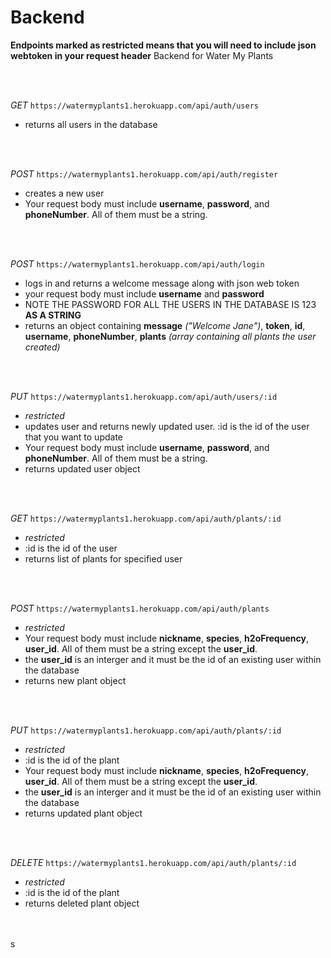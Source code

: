 # Backend

**Endpoints marked as restricted means that you will need to include json webtoken in your request header**
Backend for Water My Plants

<br />
<br />

_GET_
`https://watermyplants1.herokuapp.com/api/auth/users`

- returns all users in the database

<br />
<br />

_POST_
`https://watermyplants1.herokuapp.com/api/auth/register`

- creates a new user
- Your request body must include **username**, **password**, and **phoneNumber**. All of them must be a string.

<br />
<br />

_POST_
`https://watermyplants1.herokuapp.com/api/auth/login`

- logs in and returns a welcome message along with json web token
- your request body must include **username** and **password**
- NOTE THE PASSWORD FOR ALL THE USERS IN THE DATABASE IS 123 **AS A STRING**
- returns an object containing **message** _("Welcome Jane")_, **token**, **id**, **username**, **phoneNumber**, **plants** _(array containing all plants the user created)_

<br />
<br />

_PUT_
`https://watermyplants1.herokuapp.com/api/auth/users/:id`

- _restricted_
- updates user and returns newly updated user. :id is the id of the user that you want to update
- Your request body must include **username**, **password**, and **phoneNumber**. All of them must be a string.
- returns updated user object

<br />
<br />

_GET_
`https://watermyplants1.herokuapp.com/api/auth/plants/:id`

- _restricted_
- :id is the id of the user
- returns list of plants for specified user

<br />
<br />

_POST_
`https://watermyplants1.herokuapp.com/api/auth/plants`

- _restricted_
- Your request body must include **nickname**, **species**, **h2oFrequency**, **user_id**. All of them must be a string except the **user_id**.
- the **user_id** is an interger and it must be the id of an existing user within the database
- returns new plant object

<br />
<br />

_PUT_
`https://watermyplants1.herokuapp.com/api/auth/plants/:id`

- _restricted_
- :id is the id of the plant
- Your request body must include **nickname**, **species**, **h2oFrequency**, **user_id**. All of them must be a string except the **user_id**.
- the **user_id** is an interger and it must be the id of an existing user within the database
- returns updated plant object

<br />
<br />

_DELETE_
`https://watermyplants1.herokuapp.com/api/auth/plants/:id`

- _restricted_
- :id is the id of the plant
- returns deleted plant object

<br />
<br />s
